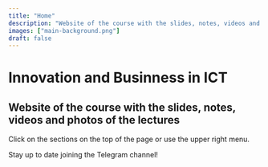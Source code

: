 ```yaml
---
title: "Home"
description: "Website of the course with the slides, notes, videos and photos of the lectures"
images: ["main-background.png"]
draft: false
---
```


# Innovation and Businness in ICT

## Website of the course with the slides, notes, videos and photos of the lectures

Click on the sections on the top of the page or use the upper right menu.

Stay up to date joining the Telegram channel!